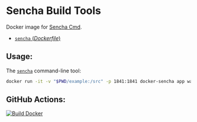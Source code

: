 # Sencha Build Tools

Docker image for [Sencha Cmd](https://docs.sencha.com/cmd/guides/intro_to_cmd.html).
- [`sencha` (*Dockerfile*)](https://github.com/rednoah/docker-sencha/blob/main/Dockerfile)


## Usage:

The [`sencha`](https://docs.sencha.com/cmd/guides/intro_to_cmd.html) command-line tool:

```sh
docker run -it -v "$PWD/example:/src" -p 1841:1841 docker-sencha app watch
```


## GitHub Actions:
[![Build Docker](https://github.com/rednoah/docker-sencha/actions/workflows/docker.yml/badge.svg)](https://github.com/rednoah/docker-sencha/actions/workflows/docker.yml)

